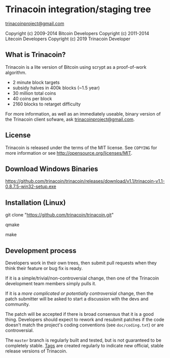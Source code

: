 Trinacoin integration/staging tree
================================

trinacoinproject@gmail.com

Copyright (c) 2009-2014 Bitcoin Developers
Copyright (c) 2011-2014 Litecoin Developers
Copyright (c) 2019 Trinacoin Developer

What is Trinacoin?
----------------

Trinacoin is a lite version of Bitcoin using scrypt as a proof-of-work algorithm.
 - 2 minute block targets
 - subsidy halves in 400k blocks (~1.5 year)
 - 30 million total coins
 - 40 coins per block
 - 2160 blocks to retarget difficulty

For more information, as well as an immediately useable, binary version of
the Trinacoin client sofware, ask trinacoinproject@gmail.com.

License
-------

Trinacoin is released under the terms of the MIT license. See `COPYING` for more
information or see http://opensource.org/licenses/MIT.


Download Windows Binaries
------------

https://github.com/trinacoin/trinacoin/releases/download/v1.1/trinacoin-v1.1-0.8.7.5-win32-setup.exe


Installation (Linux)
--------------------

git clone "https://github.com/trinacoin/trinacoin.git"

qmake

make

Development process
-------------------

Developers work in their own trees, then submit pull requests when they think
their feature or bug fix is ready.

If it is a simple/trivial/non-controversial change, then one of the Trinacoin
development team members simply pulls it.

If it is a *more complicated or potentially controversial* change, then the patch
submitter will be asked to start a discussion with the devs and community.

The patch will be accepted if there is broad consensus that it is a good thing.
Developers should expect to rework and resubmit patches if the code doesn't
match the project's coding conventions (see `doc/coding.txt`) or are
controversial.

The `master` branch is regularly built and tested, but is not guaranteed to be
completely stable. [Tags](https://github.com/trinacoin/trinacoin/tags) are created
regularly to indicate new official, stable release versions of Trinacoin.
